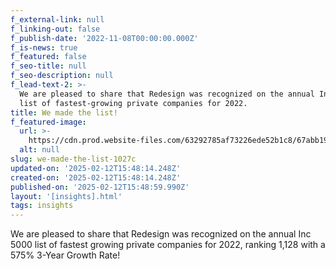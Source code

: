 ```yaml
---
f_external-link: null
f_linking-out: false
f_publish-date: '2022-11-08T00:00:00.000Z'
f_is-news: true
f_featured: false
f_seo-title: null
f_seo-description: null
f_lead-text-2: >-
  We are pleased to share that Redesign was recognized on the annual Inc 5000
  list of fastest-growing private companies for 2022.
title: We made the list!
f_featured-image:
  url: >-
    https://cdn.prod.website-files.com/63292785af73226ede52b1c8/67abb19c046b40cd57a6760d_636a908361e0e42fbaf9d3b1_636925b9ff42b1ba07bf9c19_inc%25205001.png
  alt: null
slug: we-made-the-list-1027c
updated-on: '2025-02-12T15:48:14.248Z'
created-on: '2025-02-12T15:48:14.248Z'
published-on: '2025-02-12T15:48:59.990Z'
layout: '[insights].html'
tags: insights
---
```


We are pleased to share that Redesign was recognized on the annual Inc 5000 list of fastest growing private companies for 2022, ranking 1,128 with a 575% 3-Year Growth Rate!
